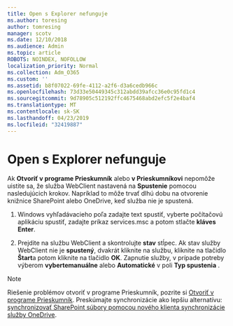 ```yaml
---
title: Open s Explorer nefunguje
ms.author: toresing
author: tomresing
manager: scotv
ms.date: 12/10/2018
ms.audience: Admin
ms.topic: article
ROBOTS: NOINDEX, NOFOLLOW
localization_priority: Normal
ms.collection: Adm_O365
ms.custom: ''
ms.assetid: b8f07022-69fe-4112-a2f6-d3a6cedb966c
ms.openlocfilehash: 73d33e50449345c312abdd39afcc36e0c95fd1c4
ms.sourcegitcommit: 9d78905c512192ffc4675468abd2efc5f2e4baf4
ms.translationtype: MT
ms.contentlocale: sk-SK
ms.lasthandoff: 04/23/2019
ms.locfileid: "32419887"
---
```

# <a name="open-with-explorer-isnt-working"></a>Open s Explorer nefunguje

Ak **Otvoriť v programe Prieskumník** alebo **v Prieskumníkovi** nepomôže uistite sa, že služba WebClient nastavená na **Spustenie** pomocou nasledujúcich krokov. Napríklad to môže trvať dlhú dobu na otvorenie knižnice SharePoint alebo OneDrive, keď služba nie je spustená. 
  
1. Windows vyhľadávacieho poľa zadajte text spustiť, vyberte počítačovú aplikáciu spustiť, zadajte príkaz services.msc a potom stlačte **kláves Enter**.
    
2. Prejdite na službu WebClient a skontrolujte **stav** stĺpec. Ak stav služby WebClient nie je **spustený**, dvakrát kliknite na službu, kliknite na tlačidlo **Štart**a potom kliknite na tlačidlo **OK**. Zapnutie služby, v prípade potreby výberom **vybertemanuálne** alebo **Automatické** v poli **Typ spustenia** . 
    
> [!NOTE]
> Riešenie problémov otvoriť v programe Prieskumník, pozrite si [Otvoriť v programe Prieskumník](https://go.microsoft.com/fwlink/?linkid=871665). Preskúmajte synchronizácie ako lepšiu alternatívu: [synchronizovať SharePoint súbory pomocou nového klienta synchronizácie služby OneDrive](https://go.microsoft.com/fwlink/?linkid=871666). 
  

